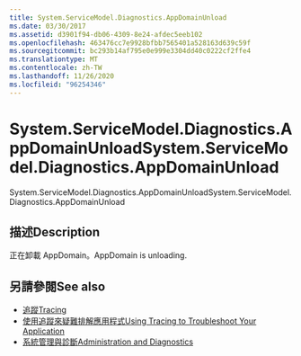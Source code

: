 ```yaml
---
title: System.ServiceModel.Diagnostics.AppDomainUnload
ms.date: 03/30/2017
ms.assetid: d3901f94-db06-4309-8e24-afdec5eeb102
ms.openlocfilehash: 463476cc7e9928bfbb7565401a528163d639c59f
ms.sourcegitcommit: bc293b14af795e0e999e3304dd40c0222cf2ffe4
ms.translationtype: MT
ms.contentlocale: zh-TW
ms.lasthandoff: 11/26/2020
ms.locfileid: "96254346"
---
```

# <a name="systemservicemodeldiagnosticsappdomainunload"></a><span data-ttu-id="dc791-102">System.ServiceModel.Diagnostics.AppDomainUnload</span><span class="sxs-lookup"><span data-stu-id="dc791-102">System.ServiceModel.Diagnostics.AppDomainUnload</span></span>

<span data-ttu-id="dc791-103">System.ServiceModel.Diagnostics.AppDomainUnload</span><span class="sxs-lookup"><span data-stu-id="dc791-103">System.ServiceModel.Diagnostics.AppDomainUnload</span></span>  
  
## <a name="description"></a><span data-ttu-id="dc791-104">描述</span><span class="sxs-lookup"><span data-stu-id="dc791-104">Description</span></span>  

 <span data-ttu-id="dc791-105">正在卸載 AppDomain。</span><span class="sxs-lookup"><span data-stu-id="dc791-105">AppDomain is unloading.</span></span>  
  
## <a name="see-also"></a><span data-ttu-id="dc791-106">另請參閱</span><span class="sxs-lookup"><span data-stu-id="dc791-106">See also</span></span>

- [<span data-ttu-id="dc791-107">追蹤</span><span class="sxs-lookup"><span data-stu-id="dc791-107">Tracing</span></span>](index.md)
- [<span data-ttu-id="dc791-108">使用追蹤來疑難排解應用程式</span><span class="sxs-lookup"><span data-stu-id="dc791-108">Using Tracing to Troubleshoot Your Application</span></span>](using-tracing-to-troubleshoot-your-application.md)
- [<span data-ttu-id="dc791-109">系統管理與診斷</span><span class="sxs-lookup"><span data-stu-id="dc791-109">Administration and Diagnostics</span></span>](../index.md)
